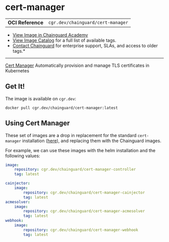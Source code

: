<!--monopod:start-->
# cert-manager
| | |
| - | - |
| **OCI Reference** | `cgr.dev/chainguard/cert-manager` |


* [View Image in Chainguard Academy](https://edu.chainguard.dev/chainguard/chainguard-images/reference/cert-manager/overview/)
* [View Image Catalog](https://console.enforce.dev/images/catalog) for a full list of available tags.
* [Contact Chainguard](https://www.chainguard.dev/chainguard-images) for enterprise support, SLAs, and access to older tags.*

---
<!--monopod:end-->

<!--overview:start-->
[Cert Manager](https://cert-manager.io/) Automatically provision and manage TLS certificates in Kubernetes
<!--overview:end-->

<!--getting:start-->
## Get It!
The image is available on `cgr.dev`:

```
docker pull cgr.dev/chainguard/cert-manager:latest
```
<!--getting:end-->

<!--body:start-->
## Using Cert Manager

These set of images are a drop in replacement for the standard `cert-manager` installation ([here](https://cert-manager.io/docs/installation/)), and replacing them with the Chainguard images.

For example, we can use these images with the helm installation and the following values:

```yaml
image:
    repository: cgr.dev/chainguard/cert-manager-controller
    tag: latest

cainjector:
    image:
        repository: cgr.dev/chainguard/cert-manager-cainjector
        tag: latest
acmesolver:
    image:
        repository: cgr.dev/chainguard/cert-manager-acmesolver
        tag: latest
webhook:
    image:
        repository: cgr.dev/chainguard/cert-manager-webhook
        tag: latest
```
<!--body:end-->
